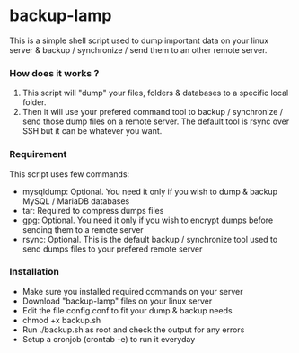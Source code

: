 # backup-lamp
This is a simple shell script used to dump important data on your linux server & backup / synchronize / send them to an other remote server.

### How does it works ?
1. This script will "dump" your files, folders & databases to a specific local folder.
2. Then it will use your prefered command tool to backup / synchronize / send those dump files on a remote server. The default tool is rsync over SSH but it can be whatever you want.

### Requirement
This script uses few commands:
* mysqldump: Optional. You need it only if you wish to dump & backup MySQL / MariaDB databases
* tar: Required to compress dumps files
* gpg: Optional. You need it only if you wish to encrypt dumps before sending them to a remote server
* rsync: Optional. This is the default backup / synchronize tool used to send dumps files to your prefered remote server

### Installation
* Make sure you installed required commands on your server
* Download "backup-lamp" files on your linux server
* Edit the file config.conf to fit your dump & backup needs
* chmod +x backup.sh
* Run ./backup.sh as root and check the output for any errors
* Setup a cronjob (crontab -e) to run it everyday
